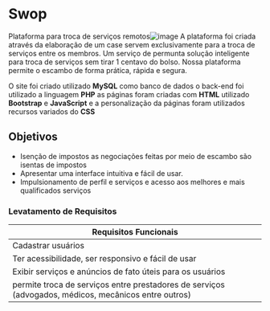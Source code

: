 
# Swop
Plataforma para troca de serviços remotos![image](https://user-images.githubusercontent.com/67063112/136670780-48c6c625-2a60-4ab5-afbe-cb6fb0899c00.png)
A plataforma foi criada através da elaboração de um case servem exclusivamente para a troca de serviços entre os membros. 
Um serviço de permunta solução inteligente para troca de serviços sem tirar 1 centavo do bolso. Nossa plataforma permite o escambo de forma prática, rápida e segura.

O site foi criado utilizado **MySQL** como banco de dados o back-end foi utilizado a linguagem **PHP** as páginas foram criadas com **HTML** utilizado **Bootstrap** e **JavaScript**
e a personalização da páginas foram utilizados recursos variados do **CSS**

## Objetivos 
- Isenção de impostos as negociações feitas por meio de escambo são isentas de impostos
- Apresentar uma interface intuitiva e fácil de usar.
- Impulsionamento de perfil e serviços e acesso aos melhores e mais qualificados serviços

### Levatamento de Requisitos 

|Requisitos Funcionais|
|---------------------|
|Cadastrar usuários   |
|Ter acessibilidade, ser responsivo e fácil de usar|
|Exibir serviços e anúncios de fato úteis para os usuários|
|permite troca de serviços entre prestadores de serviços (advogados, médicos, mecânicos entre outros)|
